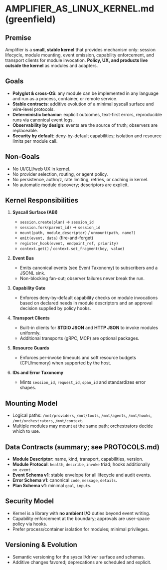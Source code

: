 # AMPLIFIER_AS_LINUX_KERNEL.md (greenfield)

## Premise

Amplifier is a **small, stable kernel** that provides mechanism only: session lifecycle, module mounting, event emission, capability enforcement, and transport clients for module invocation. **Policy, UX, and products live outside the kernel** as modules and adapters.

## Goals

- **Polyglot & cross-OS**: any module can be implemented in any language and run as a process, container, or remote service.
- **Stable contracts**: additive evolution of a minimal syscall surface and wire-level protocols.
- **Deterministic behavior**: explicit outcomes, text-first errors, reproducible runs via canonical event logs.
- **Observability by design**: events are the source of truth; observers are replaceable.
- **Security by default**: deny-by-default capabilities; isolation and resource limits per module call.

## Non-Goals

- No UI/CLI/web UX in kernel.
- No provider selection, routing, or agent policy.
- No persistence, authn/z, rate limiting, retries, or caching in kernel.
- No automatic module discovery; descriptors are explicit.

## Kernel Responsibilities

1. **Syscall Surface (ABI)**

   - `session.create(plan)` → `session_id`
   - `session.fork(parent_id)` → `session_id`
   - `mount(path, module_descriptor)` / `unmount(path, name?)`
   - `emit(event, data)` (fire-and-forget)
   - `register_hook(event, endpoint_ref, priority)`
   - `context.get()` / `context.set_fragment(key, value)`

2. **Event Bus**

   - Emits canonical events (see Event Taxonomy) to subscribers and a JSONL sink.
   - Non-blocking fan-out; observer failures never break the run.

3. **Capability Gate**

   - Enforces deny-by-default capability checks on module invocations based on declared needs in module descriptors and an approval decision supplied by policy hooks.

4. **Transport Clients**

   - Built-in clients for **STDIO JSON** and **HTTP JSON** to invoke modules uniformly.
   - Additional transports (gRPC, MCP) are optional packages.

5. **Resource Guards**

   - Enforces per-invoke timeouts and soft resource budgets (CPU/memory) when supported by the host.

6. **IDs and Error Taxonomy**

   - Mints `session_id`, `request_id`, `span_id` and standardizes error shapes.

## Mounting Model

- Logical paths: `/mnt/providers`, `/mnt/tools`, `/mnt/agents`, `/mnt/hooks`, `/mnt/orchestrators`, `/mnt/context`.
- Multiple modules may mount at the same path; orchestrators decide which to use.

## Data Contracts (summary; see PROTOCOLS.md)

- **Module Descriptor**: name, kind, transport, capabilities, version.
- **Module Protocol**: `health`, `describe`, `invoke` triad; hooks additionally `on_event`.
- **Event Schema v1**: stable envelope for all lifecycle and audit events.
- **Error Schema v1**: canonical `code`, `message`, `details`.
- **Plan Schema v1**: minimal `goal`, `inputs`.

## Security Model

- Kernel is a library with **no ambient I/O** duties beyond event writing.
- Capability enforcement at the boundary; approvals are user-space policy via hooks.
- Prefer process/container isolation for modules; minimal privileges.

## Versioning & Evolution

- Semantic versioning for the syscall/driver surface and schemas.
- Additive changes favored; deprecations are scheduled and explicit.
